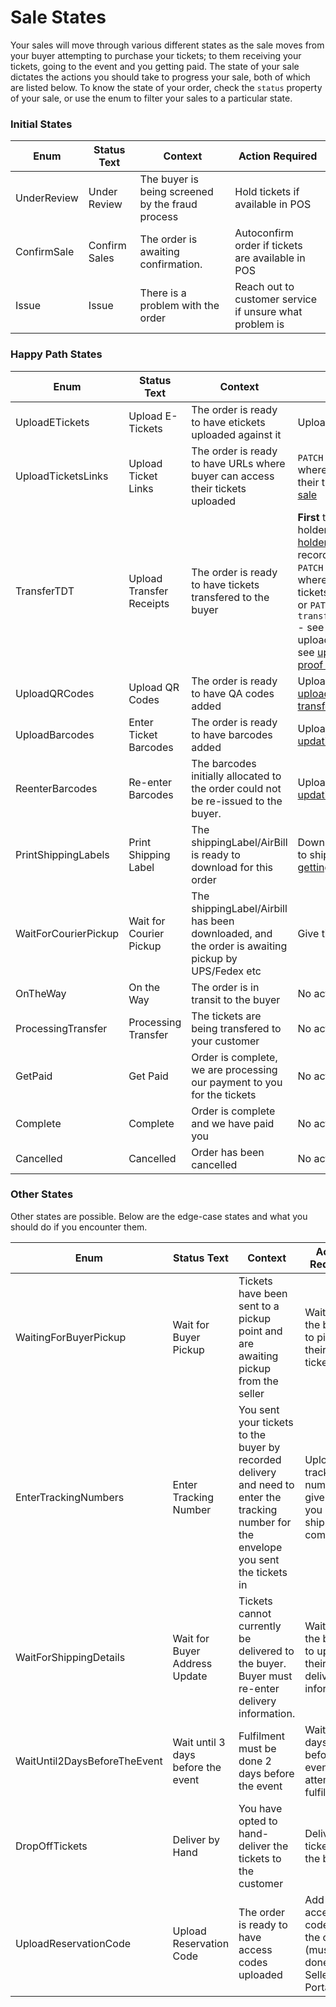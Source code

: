 # Sale States

Your sales will move through various different states as the sale moves from your buyer attempting to purchase your tickets; to them receiving your tickets, going to the event and you getting paid. The state of your sale dictates the actions you should take to progress your sale, both of which are listed below. To know the state of your order, check the `status` property of your sale, or use the enum to filter your sales to a particular state.

### Initial States

| Enum | Status Text | Context | Action Required |
| ---- | ---- | ---- | ---- |
|UnderReview | Under Review | The buyer is being screened by the fraud process | Hold tickets if available in POS |
|ConfirmSale | Confirm Sales | The order is awaiting confirmation. | Autoconfirm order if tickets are available in POS |
|Issue |	Issue | There is a problem with the order | Reach out to customer service if unsure what problem is | 

### Happy Path States

| Enum | Status Text | Context | Action Required |
| ---- | ---- | ---- | ---- | 
|UploadETickets | Upload E-Tickets | The order is ready to have etickets uploaded against it | Upload your etickets |
|UploadTicketsLinks |Upload Ticket Links | The order is ready to have URLs where buyer can access their tickets uploaded |  `PATCH` sale with `eticket_urls` where the buyer can access their tickets - see [updating a sale][updating-a-sale]  |
|TransferTDT | Upload Transfer Receipts | The order is ready to have tickets transfered to the buyer| **First** transfer tickets to ticket holder - see [getting ticket holder information][getting-ticketholders]. **Then** record success by either: `PATCH` sale with `eticket_urls` where they can access their tickets - see [updating a sale][updating-a-sale] ; or `PATCH` sale with the `transfer_confirmation_number` - see [updating a sale][updating-a-sale]  ; or upload proof of transfer. - see [uploading etickets or proof of transfer][upload-eticket-or-transfer-proof] |
|UploadQRCodes | Upload QR Codes | The order is ready to have QA codes added | Upload QR codes - see [uploading etickets or proof of transfer][upload-eticket-or-transfer-proof] | 
|UploadBarcodes | Enter Ticket Barcodes | The order is ready to have barcodes added | Upload `barcodes` - see [updating a sale][updating-a-sale]  | 
|ReenterBarcodes |	Re-enter Barcodes | The barcodes initially allocated to the order could not be re-issued to the buyer. | Upload (new) `barcodes` - see [updating a sale][updating-a-sale] |
|PrintShippingLabels | Print Shipping Label | The shippingLabel/AirBill is ready to download for this order | Download airbill when ready to ship paper tickets - see [getting shipping label][getting-shipping-label] |
|WaitForCourierPickup |	Wait for Courier Pickup | The shippingLabel/Airbill has been downloaded, and the order is awaiting pickup by UPS/Fedex etc	| Give tickets + airbill to courier |
|OnTheWay | On the Way | The order is in transit to the buyer | No action needed |
|ProcessingTransfer | Processing Transfer | The tickets are being transfered to your customer | No action needed | 
|GetPaid | Get Paid | Order is complete, we are processing our payment to you for the tickets | No action needed | 
|Complete |	Complete | Order is complete and we have paid you | No action needed |  
|Cancelled |	Cancelled | Order has been cancelled | No action needed |

[upload-eticket-or-transfer-proof]:/api-reference/sales#tag/E-Tickets
[updating-a-sale]:/api-reference/sales#operation/Sales_Patch
[getting-ticketholders]:/api-reference/sales#tag/TicketHolders
[getting-shipping-label]:/api-reference/sales#operation/Shipments_PutOrGetSaleShipmentLabel

### Other States

Other states are possible. Below are the edge-case states and what you should do if you encounter them.

| Enum | Status Text | Context | Action Required |
| ---- | ---- | ---- | ---- |
|WaitingForBuyerPickup | Wait for Buyer Pickup | Tickets have been sent to a pickup point and are awaiting pickup from the seller | Wait for the buyer to pick up their tickets |
|EnterTrackingNumbers | Enter Tracking Number | You sent your tickets to the buyer by recorded delivery and need to enter the tracking number for the envelope you sent the tickets in | Upload the tracking number given to you by the shipment company |
|WaitForShippingDetails | Wait for Buyer Address Update | Tickets cannot currently be delivered to the buyer. Buyer must re-enter delivery information. | Wait for the buyer to update their delivery information | 
|WaitUntil2DaysBeforeTheEvent | Wait until 3 days before the event | Fulfilment must be done 2 days before the event | Wait until 2 days before the event then attempt fulfilment | 
|DropOffTickets | Deliver by Hand | You have opted to hand-deliver the tickets to the customer |  Deliver tickets to the buyer | 
|UploadReservationCode | Upload Reservation Code | The order is ready to have access codes uploaded |  Add access codes to the order (must be done via Seller Portal) | 
